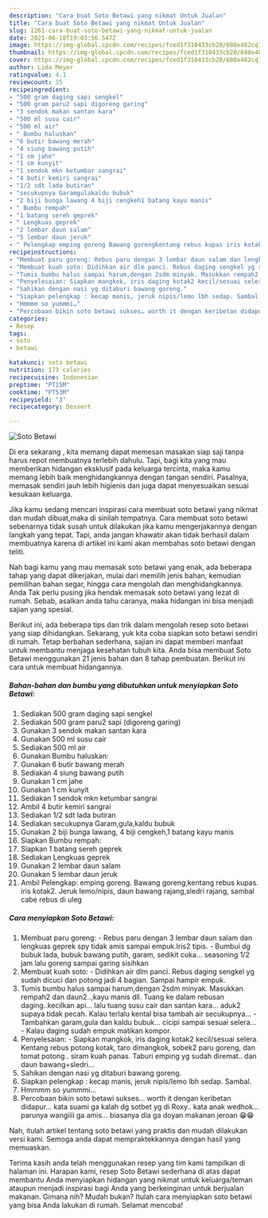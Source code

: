 ```yaml
---
description: "Cara buat Soto Betawi yang nikmat Untuk Jualan"
title: "Cara buat Soto Betawi yang nikmat Untuk Jualan"
slug: 1261-cara-buat-soto-betawi-yang-nikmat-untuk-jualan
date: 2021-06-18T19:03:56.547Z
image: https://img-global.cpcdn.com/recipes/fced1f310433cb20/680x482cq70/soto-betawi-foto-resep-utama.jpg
thumbnail: https://img-global.cpcdn.com/recipes/fced1f310433cb20/680x482cq70/soto-betawi-foto-resep-utama.jpg
cover: https://img-global.cpcdn.com/recipes/fced1f310433cb20/680x482cq70/soto-betawi-foto-resep-utama.jpg
author: Lida Meyer
ratingvalue: 4.1
reviewcount: 15
recipeingredient:
- "500 gram daging sapi sengkel"
- "500 gram paru2 sapi digoreng garing"
- "3 sendok makan santan kara"
- "500 ml susu cair"
- "500 ml air"
- " Bumbu haluskan"
- "6 butir bawang merah"
- "4 siung bawang putih"
- "1 cm jahe"
- "1 cm kunyit"
- "1 sendok mkn ketumbar sangrai"
- "4 butir kemiri sangrai"
- "1/2 sdt lada butiran"
- "secukupnya Garamgulakaldu bubuk"
- "2 biji bunga lawang 4 biji cengkeh1 batang kayu manis"
- " Bumbu rempah"
- "1 batang sereh geprek"
- " Lengkuas geprek"
- "2 lembar daun salam"
- "5 lembar daun jeruk"
- " Pelengkap emping goreng Bawang gorengkentang rebus kupas iris kotak2 Jeruk lemonipis daun bawang rajangsledri rajang sambal cabe rebus di uleg"
recipeinstructions:
- "Membuat paru goreng: Rebus paru dengan 3 lembar daun salam dan lengkuas geprek spy tidak amis sampai empuk.Iris2 tipis. Bumbui dg bubuk lada, bubuk bawang putih, garam, sedikit cuka… seasoning 1/2 jam lalu goreng sampai garing sisihkan"
- "Membuat kuah soto: Didihkan air dlm panci. Rebus daging sengkel yg sudah dicuci dan potong jadi 4 bagian. Sampai hampir empuk."
- "Tumis bumbu halus sampai harum,dengan 2sdm minyak. Masukkan rempah2 dan daun2..,kayu manis dll. Tuang ke dalam rebusan daging..kecilkan api… lalu tuang susu cair dan santan kara… aduk2 supaya tidak pecah. Kalau terlalu kental bisa tambah air secukupnya…  Tambahkan garam,gula dan kaldu bubuk… cicipi sampai sesuai selera… Kalau daging sudah empuk matikan kompor."
- "Penyelesaian: Siapkan mangkok, iris daging kotak2 kecil/sesuai selera. Kentang rebus potong kotak, taro dimangkok, sobek2 paru goreng, dan tomat potong.. siram kuah panas. Taburi emping yg sudah diremat.. dan daun bawang+sledri…"
- "Sahikan dengan nasi yg ditaburi bawang goreng."
- "Siapkan pelengkap : kecap manis, jeruk nipis/lemo lbh sedap. Sambal."
- "Hmmmm so yummmi…"
- "Percobaan bikin soto betawi sukses… worth it dengan keribetan didapur… kata suami ga kalah dg sotbet yg di Roxy.. kata anak wedhok… parunya wangiiii ga amis… biasanya dia ga doyan makanan jeroan 😁😁"
categories:
- Resep
tags:
- soto
- betawi

katakunci: soto betawi 
nutrition: 173 calories
recipecuisine: Indonesian
preptime: "PT15M"
cooktime: "PT53M"
recipeyield: "3"
recipecategory: Dessert

---
```



![Soto Betawi](https://img-global.cpcdn.com/recipes/fced1f310433cb20/680x482cq70/soto-betawi-foto-resep-utama.jpg)

Di era  sekarang , kita memang dapat memesan masakan siap saji tanpa harus repot membuatnya terlebih dahulu. Tapi, bagi kita yang mau memberikan hidangan eksklusif pada keluarga tercinta, maka kamu memang lebih baik menghidangkannya dengan tangan sendiri. Pasalnya, memasak sendiri jauh lebih higienis dan juga dapat menyesuaikan sesuai kesukaan keluarga.

Jika kamu sedang mencari inspirasi cara membuat soto betawi yang nikmat dan mudah dibuat,maka di sinilah tempatnya. Cara membuat soto betawi  sebenarnya tidak susah untuk dilakukan jika kamu mengerjakannya dengan langkah yang tepat. Tapi, anda jangan khawatir akan tidak berhasil dalam membuatnya 
karena di artikel ini kami akan membahas soto betawi dengan teliti.  



Nah bagi kamu yang mau memasak soto betawi yang enak, ada beberapa tahap yang dapat dikerjakan, mulai dari memilih jenis bahan, kemudian pemilihan bahan segar, hingga cara mengolah dan menghidangkannya. Anda Tak perlu pusing jika hendak memasak soto betawi yang lezat di rumah. Sebab, asalkan anda  tahu caranya, maka hidangan ini bisa menjadi sajian yang spesial.

Berikut ini, ada beberapa tips dan trik dalam mengolah resep soto betawi yang siap dihidangkan. Sekarang, yuk kita coba siapkan soto betawi sendiri di rumah. Tetap berbahan sederhana, sajian ini dapat memberi manfaat untuk membantu menjaga kesehatan tubuh kita. Anda bisa membuat Soto Betawi menggunakan 21 jenis bahan dan 8 tahap pembuatan. Berikut ini cara untuk membuat hidangannya.

<!--inarticleads1-->

##### Bahan-bahan dan bumbu yang dibutuhkan untuk menyiapkan Soto Betawi:

1. Sediakan 500 gram daging sapi sengkel
1. Sediakan 500 gram paru2 sapi (digoreng garing)
1. Gunakan 3 sendok makan santan kara
1. Gunakan 500 ml susu cair
1. Sediakan 500 ml air
1. Gunakan  Bumbu haluskan:
1. Gunakan 6 butir bawang merah
1. Sediakan 4 siung bawang putih
1. Gunakan 1 cm jahe
1. Gunakan 1 cm kunyit
1. Sediakan 1 sendok mkn ketumbar sangrai
1. Ambil 4 butir kemiri sangrai
1. Sediakan 1/2 sdt lada butiran
1. Sediakan secukupnya Garam,gula,kaldu bubuk
1. Gunakan 2 biji bunga lawang, 4 biji cengkeh,1 batang kayu manis
1. Siapkan  Bumbu rempah:
1. Siapkan 1 batang sereh geprek
1. Sediakan  Lengkuas geprek
1. Gunakan 2 lembar daun salam
1. Gunakan 5 lembar daun jeruk
1. Ambil  Pelengkap: emping goreng. Bawang goreng,kentang rebus kupas. iris kotak2. Jeruk lemo/nipis, daun bawang rajang,sledri rajang, sambal cabe rebus di uleg




<!--inarticleads2-->

##### Cara menyiapkan Soto Betawi:

1. Membuat paru goreng: - Rebus paru dengan 3 lembar daun salam dan lengkuas geprek spy tidak amis sampai empuk.Iris2 tipis. - Bumbui dg bubuk lada, bubuk bawang putih, garam, sedikit cuka… seasoning 1/2 jam lalu goreng sampai garing sisihkan
1. Membuat kuah soto: - Didihkan air dlm panci. Rebus daging sengkel yg sudah dicuci dan potong jadi 4 bagian. Sampai hampir empuk.
1. Tumis bumbu halus sampai harum,dengan 2sdm minyak. Masukkan rempah2 dan daun2..,kayu manis dll. Tuang ke dalam rebusan daging..kecilkan api… lalu tuang susu cair dan santan kara… aduk2 supaya tidak pecah. Kalau terlalu kental bisa tambah air secukupnya…  - Tambahkan garam,gula dan kaldu bubuk… cicipi sampai sesuai selera… - Kalau daging sudah empuk matikan kompor.
1. Penyelesaian: - Siapkan mangkok, iris daging kotak2 kecil/sesuai selera. Kentang rebus potong kotak, taro dimangkok, sobek2 paru goreng, dan tomat potong.. siram kuah panas. Taburi emping yg sudah diremat.. dan daun bawang+sledri…
1. Sahikan dengan nasi yg ditaburi bawang goreng.
1. Siapkan pelengkap : kecap manis, jeruk nipis/lemo lbh sedap. Sambal.
1. Hmmmm so yummmi…
1. Percobaan bikin soto betawi sukses… worth it dengan keribetan didapur… kata suami ga kalah dg sotbet yg di Roxy.. kata anak wedhok… parunya wangiiii ga amis… biasanya dia ga doyan makanan jeroan 😁😁




Nah, itulah artikel tentang  soto betawi  yang praktis dan mudah dilakukan versi kami. Semoga anda dapat mempraktekkannya dengan hasil yang memuaskan. 

Terima kasih anda telah menggunakan resep yang tim kami tampilkan di halaman ini. Harapan kami, resep  Soto Betawi sederhana di atas dapat membantu Anda menyiapkan hidangan yang nikmat untuk keluarga/teman ataupun menjadi inspirasi bagi Anda yang berkeinginan untuk berjualan makanan. Gimana nih? Mudah bukan? Itulah cara menyiapkan soto betawi yang bisa Anda lakukan di rumah. Selamat mencoba!

